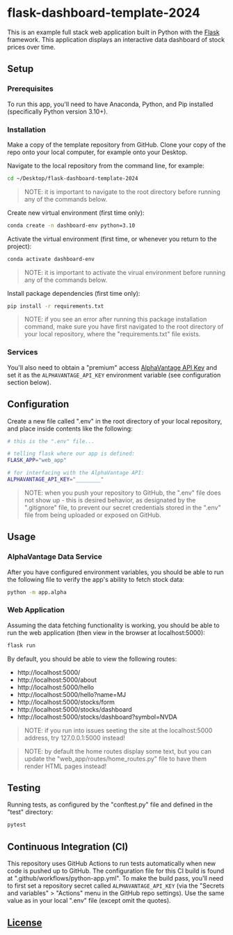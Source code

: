 # flask-dashboard-template-2024

This is an example full stack web application built in Python with the [Flask](https://github.com/prof-rossetti/intro-to-python/blob/main/notes/python/packages/flask.md) framework. This application displays an interactive data dashboard of stock prices over time.

## Setup

### Prerequisites

To run this app, you'll need to have Anaconda, Python, and Pip installed (specifically Python version 3.10+).

### Installation

Make a copy of the template repository from GitHub. Clone your copy of the repo onto your local computer, for example onto your Desktop.

Navigate to the local repository from the command line, for example:

```sh
cd ~/Desktop/flask-dashboard-template-2024
```

> NOTE: it is important to navigate to the root directory before running any of the commands below.


Create new virtual environment (first time only):

```sh
conda create -n dashboard-env python=3.10
```

Activate the virtual environment (first time, or whenever you return to the project):

```sh
conda activate dashboard-env
```

> NOTE: it is important to activate the virual environment before running any of the commands below.

Install package dependencies (first time only):

```sh
pip install -r requirements.txt
```

> NOTE: if you see an error after running this package installation command, make sure you have first navigated to the root directory of your local repository, where the "requirements.txt" file exists.

### Services

You'll also need to obtain a "premium" access [AlphaVantage API Key](https://www.alphavantage.co/support/#api-key) and set it as the `ALPHAVANTAGE_API_KEY` environment variable (see configuration section below).


## Configuration

Create a new file called ".env" in the root directory of your local repository, and place inside contents like the following:


```sh
# this is the ".env" file...

# telling flask where our app is defined:
FLASK_APP="web_app"

# for interfacing with the AlphaVantage API:
ALPHAVANTAGE_API_KEY="________"
```

> NOTE: when you push your repository to GitHub, the ".env" file does not show up - this is desired behavior, as designated by the ".gitignore" file, to prevent our secret credentials stored in the ".env" file from being uploaded or exposed on GitHub.


## Usage

### AlphaVantage Data Service

After you have configured environment variables, you should be able to run the following file to verify the app's ability to fetch stock data:

```sh
python -m app.alpha
```

### Web Application

Assuming the data fetching functionality is working, you should be able to run the web application (then view in the browser at localhost:5000):

```sh
flask run
```

By default, you should be able to view the following routes:

  + http://localhost:5000/
  + http://localhost:5000/about
  + http://localhost:5000/hello
  + http://localhost:5000/hello?name=MJ
  + http://localhost:5000/stocks/form
  + http://localhost:5000/stocks/dashboard
  + http://localhost:5000/stocks/dashboard?symbol=NVDA

> NOTE: if you run into issues seeting the site at the localhost:5000 address, try 127.0.0.1:5000 instead!

> NOTE: by default the home routes display some text, but you can update the "web_app/routes/home_routes.py" file to have them render HTML pages instead!

## Testing

Running tests, as configured by the "conftest.py" file and defined in the "test" directory:

```sh
pytest
```

## Continuous Integration (CI)

This repository uses GitHub Actions to run tests automatically when new code is pushed up to GitHub. The configuration file for this CI build is found at ".github/workflows/python-app.yml". To make the build pass, you'll need to first set a repository secret called `ALPHAVANTAGE_API_KEY` (via the "Secrets and variables" > "Actions" menu in the GitHub repo settings). Use the same value as in your local ".env" file (except omit the quotes).

## [License](/LICENSE)
